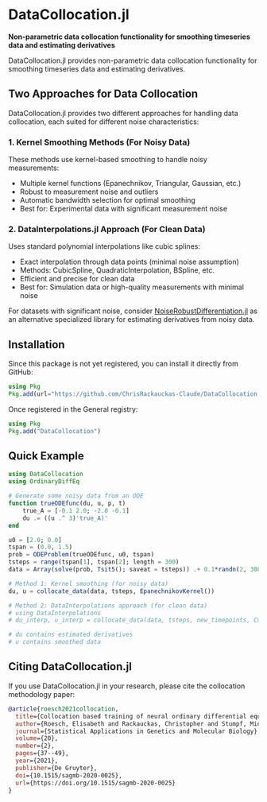 # DataCollocation.jl

**Non-parametric data collocation functionality for smoothing timeseries data and estimating derivatives**

DataCollocation.jl provides non-parametric data collocation functionality for smoothing timeseries data and estimating derivatives.

## Two Approaches for Data Collocation

DataCollocation.jl provides two different approaches for handling data collocation, each suited for different noise characteristics:

### 1. Kernel Smoothing Methods (For Noisy Data)
These methods use kernel-based smoothing to handle noisy measurements:
- Multiple kernel functions (Epanechnikov, Triangular, Gaussian, etc.)
- Robust to measurement noise and outliers
- Automatic bandwidth selection for optimal smoothing
- Best for: Experimental data with significant measurement noise

### 2. DataInterpolations.jl Approach (For Clean Data)  
Uses standard polynomial interpolations like cubic splines:
- Exact interpolation through data points (minimal noise assumption)
- Methods: CubicSpline, QuadraticInterpolation, BSpline, etc.
- Efficient and precise for clean data
- Best for: Simulation data or high-quality measurements with minimal noise

For datasets with significant noise, consider [NoiseRobustDifferentiation.jl](https://adrianhill.de/NoiseRobustDifferentiation.jl/dev/examples/) as an alternative specialized library for estimating derivatives from noisy data.

## Installation

Since this package is not yet registered, you can install it directly from GitHub:

```julia
using Pkg
Pkg.add(url="https://github.com/ChrisRackauckas-Claude/DataCollocation.jl")
```

Once registered in the General registry:

```julia
using Pkg
Pkg.add("DataCollocation")
```

## Quick Example

```julia
using DataCollocation
using OrdinaryDiffEq

# Generate some noisy data from an ODE
function trueODEfunc(du, u, p, t)
    true_A = [-0.1 2.0; -2.0 -0.1]
    du .= ((u .^ 3)'true_A)'
end

u0 = [2.0; 0.0]
tspan = (0.0, 1.5)
prob = ODEProblem(trueODEfunc, u0, tspan)
tsteps = range(tspan[1], tspan[2]; length = 300)
data = Array(solve(prob, Tsit5(); saveat = tsteps)) .+ 0.1*randn(2, 300)

# Method 1: Kernel smoothing (for noisy data)
du, u = collocate_data(data, tsteps, EpanechnikovKernel())

# Method 2: DataInterpolations approach (for clean data)
# using DataInterpolations
# du_interp, u_interp = collocate_data(data, tsteps, new_timepoints, CubicSpline)

# du contains estimated derivatives
# u contains smoothed data
```

## Citing DataCollocation.jl

If you use DataCollocation.jl in your research, please cite the collocation methodology paper:

```bibtex
@article{roesch2021collocation,
  title={Collocation based training of neural ordinary differential equations},
  author={Roesch, Elisabeth and Rackauckas, Christopher and Stumpf, Michael P. H.},
  journal={Statistical Applications in Genetics and Molecular Biology},
  volume={20},
  number={2},
  pages={37--49},
  year={2021},
  publisher={De Gruyter},
  doi={10.1515/sagmb-2020-0025},
  url={https://doi.org/10.1515/sagmb-2020-0025}
}
```